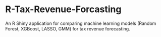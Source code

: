 # R-Tax-Revenue-Forcasting
An R Shiny application for comparing machine learning models (Random Forest, XGBoost, LASSO, GMM) for tax revenue forecasting.
